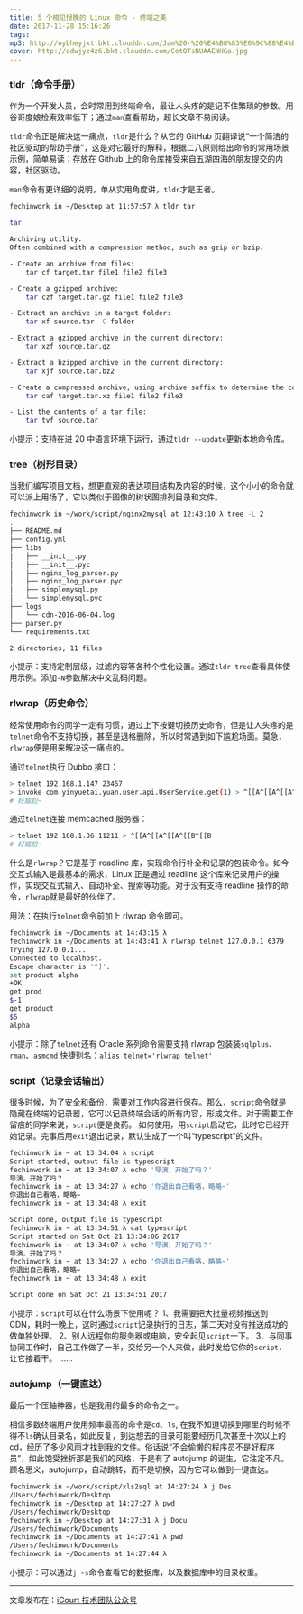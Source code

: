 ```yaml
---
title: 5 个相见恨晚的 Linux 命令 - 终端之美
date: 2017-11-28 15:16:26
tags:
mp3: http://oybheyjxt.bkt.clouddn.com/Jam%20-%20%E4%B8%83%E6%9C%88%E4%B8%8A.mp3
cover: http://odwjyz4z6.bkt.clouddn.com/CotOTsNUAAENHGa.jpg
---
```


### tldr（命令手册）
作为一个开发人员，会时常用到终端命令，最让人头疼的是记不住繁琐的参数。用谷哥度娘检索效率低下；通过`man`查看帮助，超长文章不易阅读。

`tldr`命令正是解决这一痛点，`tldr`是什么？从它的 GitHub 页翻译说“一个简洁的社区驱动的帮助手册”，这是对它最好的解释，根据二八原则给出命令的常用场景示例，简单易读；存放在 Github 上的命令库接受来自五湖四海的朋友提交的内容，社区驱动。

`man`命令有更详细的说明，单从实用角度讲，`tldr`才是王者。

```bash
fechinwork in ~/Desktop at 11:57:57 λ tldr tar

tar

Archiving utility.
Often combined with a compression method, such as gzip or bzip.

- Create an archive from files:
    tar cf target.tar file1 file2 file3

- Create a gzipped archive:
    tar czf target.tar.gz file1 file2 file3

- Extract an archive in a target folder:
    tar xf source.tar -C folder

- Extract a gzipped archive in the current directory:
    tar xzf source.tar.gz

- Extract a bzipped archive in the current directory:
    tar xjf source.tar.bz2

- Create a compressed archive, using archive suffix to determine the compression program:
    tar caf target.tar.xz file1 file2 file3

- List the contents of a tar file:
    tar tvf source.tar
```

小提示：支持在进 20 中语言环境下运行，通过`tldr --update`更新本地命令库。



### tree（树形目录）

当我们编写项目文档，想更直观的表达项目结构及内容的时候，这个小小的命令就可以派上用场了，它以类似于图像的树状图排列目录和文件。
```bash
fechinwork in ~/work/script/nginx2mysql at 12:43:10 λ tree -L 2
.
├── README.md
├── config.yml
├── libs
│   ├── __init__.py
│   ├── __init__.pyc
│   ├── nginx_log_parser.py
│   ├── nginx_log_parser.pyc
│   ├── simplemysql.py
│   └── simplemysql.pyc
├── logs
│   └── cdn-2016-06-04.log
├── parser.py
└── requirements.txt

2 directories, 11 files
```

小提示：支持定制层级，过滤内容等各种个性化设置。通过`tldr tree`查看具体使用示例。添加`-N`参数解决中文乱码问题。


### rlwrap（历史命令）

经常使用命令的同学一定有习惯，通过上下按键切换历史命令，但是让人头疼的是`telnet`命令不支持切换，甚至是退格删除，所以时常遇到如下尴尬场面。莫急，`rlwrap`便是用来解决这一痛点的。

通过`telnet`执行 Dubbo 接口：
```bash
> telnet 192.168.1.147 23457
> invoke com.yinyuetai.yuan.user.api.UserService.get(1) > ^[[A^[[A^[[A^[[B^[[B
# 好尴尬~
```
通过`telnet`连接 memcached 服务器：
```bash
> telnet 192.168.1.36 11211 > ^[[A^[[A^[[A^[[B^[[B
# 好尴尬~
```
什么是`rlwrap`？它是基于 readline 库，实现命令行补全和记录的包装命令。如今交互式输入是最基本的需求，Linux 正是通过 readline 这个库来记录用户的操作，实现交互式输入、自动补全、搜索等功能。对于没有支持 readline 操作的命令，`rlwrap`就是最好的伙伴了。

用法：在执行`telnet`命令前加上 rlwrap 命令即可。
```bash
fechinwork in ~/Documents at 14:43:15 λ
fechinwork in ~/Documents at 14:43:41 λ rlwrap telnet 127.0.0.1 6379
Trying 127.0.0.1...
Connected to localhost.
Escape character is '^]'.
set product alpha
+OK
get prod
$-1
get product
$5
alpha
```
小提示：除了`telnet`还有 Oracle 系列命令需要支持 rlwrap 包装装`sqlplus`、`rman`、`asmcmd`
快捷别名：`alias telnet='rlwrap telnet'`



### script（记录会话输出）

很多时候，为了安全和备份，需要对工作内容进行保存。那么，`script`命令就是隐藏在终端的记录器，它可以记录终端会话的所有内容，形成文件。对于需要工作留痕的同学来说，`script`便是良药。
如何使用，用`script`启动它，此时它已经开始记录。完事后用`exit`退出记录，默认生成了一个叫“typescript”的文件。
```bash
fechinwork in ~ at 13:34:04 λ script
Script started, output file is typescript
fechinwork in ~ at 13:34:07 λ echo '导演，开始了吗？'
导演，开始了吗？
fechinwork in ~ at 13:34:27 λ echo '你退出自己看咯，略略~'
你退出自己看咯，略略~
fechinwork in ~ at 13:34:48 λ exit

Script done, output file is typescript
fechinwork in ~ at 13:34:51 λ cat typescript
Script started on Sat Oct 21 13:34:06 2017
fechinwork in ~ at 13:34:07 λ echo '导演，开始了吗？'
导演，开始了吗？
fechinwork in ~ at 13:34:27 λ echo '你退出自己看咯，略略~'
你退出自己看咯，略略~
fechinwork in ~ at 13:34:48 λ exit

Script done on Sat Oct 21 13:34:51 2017
```
小提示：`script`可以在什么场景下使用呢？
1、我需要把大批量视频推送到 CDN，耗时一晚上，这时通过`script`记录执行的日志，第二天对没有推送成功的做单独处理。
2、别人远程你的服务器或电脑，安全起见`script`一下。
3、与同事协同工作时，自己工作做了一半，交给另一个人来做，此时发给它你的`script`，让它接着干。
……



### autojump（一键直达）

最后一个压轴神器，也是我用的最多的命令之一。

相信多数终端用户使用频率最高的命令是`cd`、`ls`, 在我不知道切换到哪里的时候不得不`ls`确认目录名，如此反复，到达想去的目录可能要经历几次甚至十次以上的 cd，经历了多少风雨才找到我的文件。俗话说“不会偷懒的程序员不是好程序员”，如此饱受挫折那是我们的风格，于是有了 autojump 的诞生，它注定不凡。
顾名思义，autojump，自动跳转，而不是切换，因为它可以做到一键直达。

```bash
fechinwork in ~/work/script/xls2sql at 14:27:24 λ j Des
/Users/fechinwork/Desktop
fechinwork in ~/Desktop at 14:27:27 λ pwd
/Users/fechinwork/Desktop
fechinwork in ~/Desktop at 14:27:31 λ j Docu
/Users/fechinwork/Documents
fechinwork in ~/Documents at 14:27:41 λ pwd
/Users/fechinwork/Documents
fechinwork in ~/Documents at 14:27:44 λ
```
小提示：可以通过`j -s`命令查看它的数据库，以及数据库中的目录权重。

-----------

文章发布在：[iCourt 技术团队公众号](https://mp.weixin.qq.com/s/r6StXKqpUofn2f8fMVBrUg)
